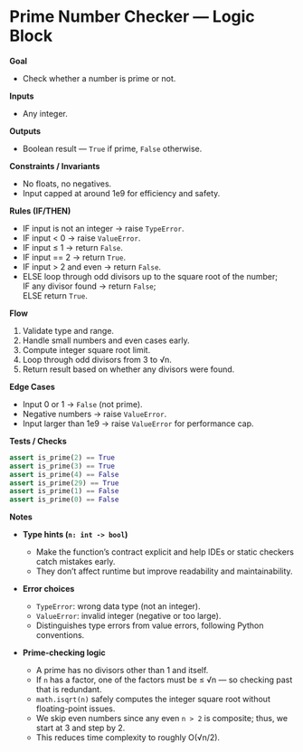 # Prime Number Checker — Logic Block

**Goal**  
- Check whether a number is prime or not.

**Inputs**  
- Any integer.

**Outputs**  
- Boolean result — `True` if prime, `False` otherwise.

**Constraints / Invariants**  
- No floats, no negatives.  
- Input capped at around 1e9 for efficiency and safety.  

**Rules (IF/THEN)**  
- IF input is not an integer → raise `TypeError`.  
- IF input < 0 → raise `ValueError`.  
- IF input ≤ 1 → return `False`.  
- IF input == 2 → return `True`.  
- IF input > 2 and even → return `False`.  
- ELSE loop through odd divisors up to the square root of the number;  
  IF any divisor found → return `False`;  
  ELSE return `True`.  

**Flow**  
1. Validate type and range.  
2. Handle small numbers and even cases early.  
3. Compute integer square root limit.  
4. Loop through odd divisors from 3 to √n.  
5. Return result based on whether any divisors were found.  

**Edge Cases**  
- Input 0 or 1 → `False` (not prime).  
- Negative numbers → raise `ValueError`.  
- Input larger than 1e9 → raise `ValueError` for performance cap.  

**Tests / Checks**  
  ```python
  assert is_prime(2) == True
  assert is_prime(3) == True
  assert is_prime(4) == False
  assert is_prime(29) == True
  assert is_prime(1) == False
  assert is_prime(0) == False
```

**Notes**

- **Type hints (`n: int -> bool`)**  
  - Make the function’s contract explicit and help IDEs or static checkers catch mistakes early.  
  - They don’t affect runtime but improve readability and maintainability.

- **Error choices**  
  - `TypeError`: wrong data type (not an integer).  
  - `ValueError`: invalid integer (negative or too large).  
  - Distinguishes type errors from value errors, following Python conventions.

- **Prime-checking logic**  
  - A prime has no divisors other than 1 and itself.  
  - If `n` has a factor, one of the factors must be ≤ √n — so checking past that is redundant.  
  - `math.isqrt(n)` safely computes the integer square root without floating-point issues.  
  - We skip even numbers since any even `n > 2` is composite; thus, we start at 3 and step by 2.  
  - This reduces time complexity to roughly O(√n/2).

